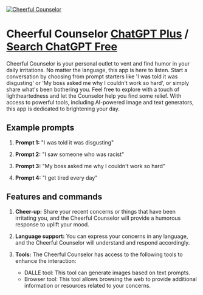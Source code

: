 
[![Cheerful Counselor](https://files.oaiusercontent.com/file-FQJ4gRPRGiGfX9RTVJcX3JPd?se=2123-10-16T08%3A03%3A11Z&sp=r&sv=2021-08-06&sr=b&rscc=max-age%3D31536000%2C%20immutable&rscd=attachment%3B%20filename%3D4632645e-9f26-4228-ab0d-7bac27531d6d.png&sig=5pbcRDB/4Vh6RcYP6ZRkU%2BjTs%2BNZH89Z4SJs5/PL5C0%3D)](https://chat.openai.com/g/g-b3QklW5KI-cheerful-counselor)

# Cheerful Counselor [ChatGPT Plus](https://chat.openai.com/g/g-b3QklW5KI-cheerful-counselor) / [Search ChatGPT Free](https://gptcall.net/index.html#/?search=Cheerful%20Counselor)

Cheerful Counselor is your personal outlet to vent and find humor in your daily irritations. No matter the language, this app is here to listen. Start a conversation by choosing from prompt starters like 'I was told it was disgusting' or 'My boss asked me why I couldn't work so hard', or simply share what's been bothering you. Feel free to explore with a touch of lightheartedness and let the Counselor help you find some relief. With access to powerful tools, including AI-powered image and text generators, this app is dedicated to brightening your day.

## Example prompts

1. **Prompt 1:** "I was told it was disgusting"

2. **Prompt 2:** "I saw someone who was racist"

3. **Prompt 3:** "My boss asked me why I couldn't work so hard"

4. **Prompt 4:** "I get tired every day"

## Features and commands

1. **Cheer-up:** Share your recent concerns or things that have been irritating you, and the Cheerful Counselor will provide a humorous response to uplift your mood.

2. **Language support:** You can express your concerns in any language, and the Cheerful Counselor will understand and respond accordingly.

3. **Tools:** The Cheerful Counselor has access to the following tools to enhance the interaction:
   - DALLE tool: This tool can generate images based on text prompts.
   - Browser tool: This tool allows browsing the web to provide additional information or resources related to your concerns.


